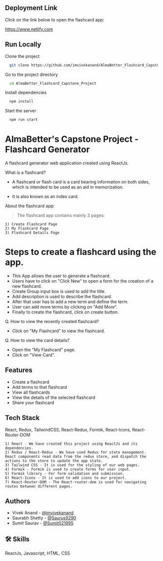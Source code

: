 ## Deployment Link

Click on the link below to open the flashcard app:

https://www.netlify.com



## Run Locally

Clone the project

```bash
  git clone https://github.com/imvivekanand/AlmaBetter_Flashcard_Capstone_Project.git
```

Go to the project directory

```bash
  cd AlmaBetter_Flashcard_Capstone_Project
```

Install dependencies

```bash
  npm install
```

Start the server

```bash
  npm run start
```

# AlmaBetter's Capstone Project - Flashcard Generator

A flashcard generator web application created using ReactJs.

What is a flashcard?

- A flashcard or flash card is a card bearing information on both sides, which is intended to be used as an aid in memorization.

- It is also known as an index card.


About the flashcard app:

> The flashcard app contains mainly 3 pages:

    1) Create Flashcard Page
    2) My Flashcard Page
    3) Flashcard Details Page


# Steps to create a flashcard using the app.

* This App allows the user to generate a flashcard.
* Users have to click on "Click New" to open a form for the creation of a new flashcard.
* Create Group input box is used to add the title.
* Add description is used to describe the flashcard.
* After that user has to add a new term and define the term.
* User can add more terms by clicking on "Add More".
* Finally to create the flashcard, click on create button.


Q. How to view the recently created flashcard?

* Click on "My Flashcard" to view the flashcard.


Q. How to view the card details?

* Open the "My Flashcard" page.
* Click on "View Card".



## Features

- Create a flashcard
- Add terms to that flashcard
- View all flashcards
- View the details of the selected flashcard
- Share your flashcard




## Tech Stack

React, Redux, TailwindCSS, React-Redux, Formik, React-Icons, React-Router-DOM

    1) React - We have created this project using ReactJs and its dependencies.
    2) Redux / React-Redux - We have used Redux for state management. React components read data from the redux store, and dispatch the actions to the store to update the app state.
    3) Tailwind CSS - It is used for the styling of our web pages.
    4) Formik - Formik is used to create forms for user input.
    5) Formik library - For form validation and submission.
    6) React-Icons - It is used to add icons to our project.
    7) React-Router-DOM - The React-router-dom is used for navigating routes between different pages.




## Authors

- Vivek Anand - [@imvivekanand](https://github.com/imvivekanand)
- Saurabh Shetty - [@Saurus9290](https://github.com/Saurus9290)
- Sumit Saurav - [@Sumit021995](https://github.com/Sumit021995)



## 🛠 Skills
ReactJs, Javascript, HTML, CSS

